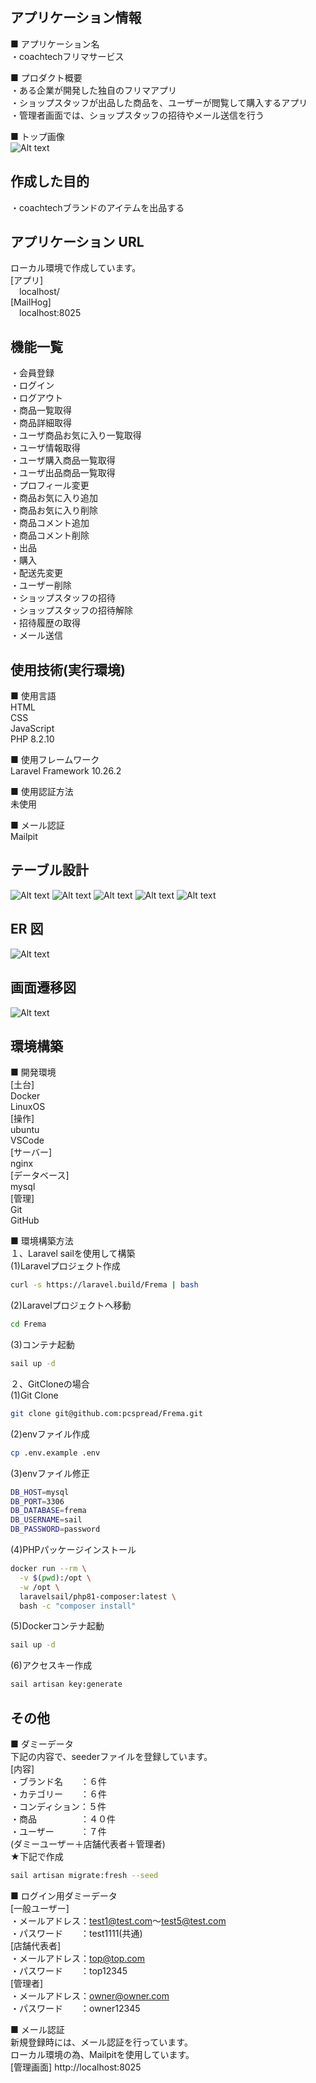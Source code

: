 ## アプリケーション情報

■ アプリケーション名<br />
・coachtechフリマサービス<br />

■ プロダクト概要<br />
・ある企業が開発した独自のフリマアプリ<br />
・ショップスタッフが出品した商品を、ユーザーが閲覧して購入するアプリ<br />
・管理者画面では、ショップスタッフの招待やメール送信を行う<br />

■ トップ画像<br />
![Alt text](image-7.png)

## 作成した目的
・coachtechブランドのアイテムを出品する<br />

## アプリケーション URL
ローカル環境で作成しています。<br />
[アプリ]<br />
 localhost/<br />
[MailHog]<br />
 localhost:8025<br />

## 機能一覧
・会員登録<br />
・ログイン<br />
・ログアウト<br />
・商品一覧取得<br />
・商品詳細取得<br />
・ユーザ商品お気に入り一覧取得<br />
・ユーザ情報取得<br />
・ユーザ購入商品一覧取得<br />
・ユーザ出品商品一覧取得<br />
・プロフィール変更<br />
・商品お気に入り追加<br />
・商品お気に入り削除<br />
・商品コメント追加<br />
・商品コメント削除<br />
・出品<br />
・購入<br />
・配送先変更<br />
・ユーザー削除<br />
・ショップスタッフの招待<br />
・ショップスタッフの招待解除<br />
・招待履歴の取得<br />
・メール送信<br />

## 使用技術(実行環境)
■ 使用言語<br />
HTML<br />
CSS<br />
JavaScript<br />
PHP 8.2.10<br />

■ 使用フレームワーク<br />
Laravel Framework 10.26.2<br />

■ 使用認証方法<br />
未使用<br />

■ メール認証<br />
Mailpit<br />

## テーブル設計
![Alt text](image-2.png)
![Alt text](image-3.png)
![Alt text](image-4.png)
![Alt text](image-5.png)
![Alt text](image-6.png)

## ER 図
![Alt text](image.png)

## 画面遷移図
![Alt text](image-1.png)

## 環境構築
■ 開発環境<br />
[土台]<br />
Docker<br />
LinuxOS<br />
[操作]<br />
ubuntu<br />
VSCode<br />
[サーバー]<br />
nginx<br />
[データベース]<br />
mysql<br />
[管理]<br />
Git<br />
GitHub<br />

■ 環境構築方法<br />
１、Laravel sailを使用して構築<br />
(1)Laravelプロジェクト作成<br />
```bash
curl -s https://laravel.build/Frema | bash
```
(2)Laravelプロジェクトへ移動<br />
```bash
cd Frema
```
(3)コンテナ起動<br />
```bash
sail up -d
```

２、GitCloneの場合<br />
(1)Git Clone<br />
```bash
git clone git@github.com:pcspread/Frema.git
```
(2)envファイル作成<br />
```bash
cp .env.example .env
```
(3)envファイル修正<br />
```bash
DB_HOST=mysql
DB_PORT=3306
DB_DATABASE=frema
DB_USERNAME=sail
DB_PASSWORD=password
```
(4)PHPパッケージインストール<br />
```bash
docker run --rm \
  -v $(pwd):/opt \
  -w /opt \
  laravelsail/php81-composer:latest \
  bash -c "composer install"
```
(5)Dockerコンテナ起動<br />
```bash
sail up -d
```
(6)アクセスキー作成<br />
```bash
sail artisan key:generate
```

## その他
■ ダミーデータ<br />
下記の内容で、seederファイルを登録しています。<br />
[内容]<br />
・ブランド名　　：６件<br />
・カテゴリー　　：６件<br />
・コンディション：５件<br />
・商品　　　　　：４０件<br />
・ユーザー　　　：７件<br />
(ダミーユーザー＋店舗代表者＋管理者)<br />
★下記で作成<br />
```bash
sail artisan migrate:fresh --seed
```

■ ログイン用ダミーデータ<br />
[一般ユーザー]<br />
・メールアドレス：test1@test.com～test5@test.com<br />
・パスワード　　：test1111(共通)<br />
[店舗代表者]<br />
・メールアドレス：top@top.com<br />
・パスワード　　：top12345<br />
[管理者]<br />
・メールアドレス：owner@owner.com<br />
・パスワード　　：owner12345<br />

■ メール認証<br />
新規登録時には、メール認証を行っています。<br />
ローカル環境の為、Mailpitを使用しています。<br />
[管理画面] http://localhost:8025

